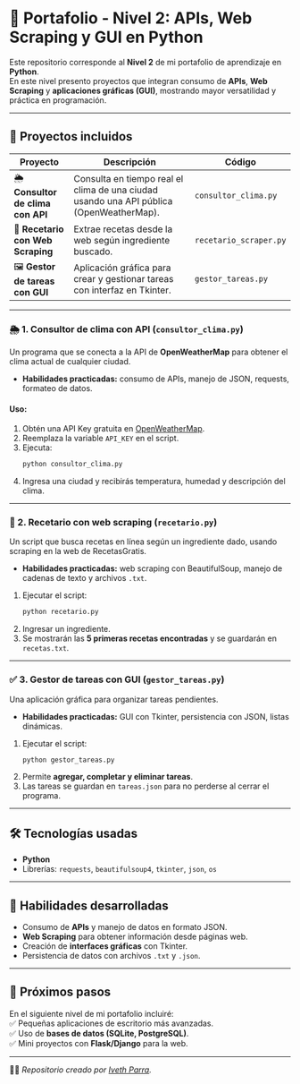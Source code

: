 # 🚀 Portafolio - Nivel 2: APIs, Web Scraping y GUI en Python

Este repositorio corresponde al **Nivel 2** de mi portafolio de aprendizaje en **Python**.  
En este nivel presento proyectos que integran consumo de **APIs**, **Web Scraping** y **aplicaciones gráficas (GUI)**, mostrando mayor versatilidad y práctica en programación.  

---

## 📂 Proyectos incluidos

| Proyecto | Descripción | Código |
|----------|-------------|--------|
| 🌦️ **Consultor de clima con API** | Consulta en tiempo real el clima de una ciudad usando una API pública (OpenWeatherMap). | `consultor_clima.py` |
| 🍳 **Recetario con Web Scraping** | Extrae recetas desde la web según ingrediente buscado. | `recetario_scraper.py` |
| 🖼️ **Gestor de tareas con GUI** | Aplicación gráfica para crear y gestionar tareas con interfaz en Tkinter. | `gestor_tareas.py` |

---

### 🌦️ 1. Consultor de clima con API (`consultor_clima.py`)
Un programa que se conecta a la API de **OpenWeatherMap** para obtener el clima actual de cualquier ciudad.  
- **Habilidades practicadas:** consumo de APIs, manejo de JSON, requests, formateo de datos.  
#### Uso:
1. Obtén una API Key gratuita en [OpenWeatherMap](https://openweathermap.org/).  
2. Reemplaza la variable `API_KEY` en el script.  
3. Ejecuta:  
   ```bash
   python consultor_clima.py
4. Ingresa una ciudad y recibirás temperatura, humedad y descripción del clima.

---

### 🍲 2. Recetario con web scraping (`recetario.py`)
Un script que busca recetas en línea según un ingrediente dado, usando scraping en la web de RecetasGratis.  
- **Habilidades practicadas:** web scraping con BeautifulSoup, manejo de cadenas de texto y archivos `.txt`.  
 1. Ejecutar el script:  
     ```bash
     python recetario.py
     ```
 2. Ingresar un ingrediente.  
 3. Se mostrarán las **5 primeras recetas encontradas** y se guardarán en `recetas.txt`.  

---

### ✅ 3. Gestor de tareas con GUI (`gestor_tareas.py`)
Una aplicación gráfica para organizar tareas pendientes.  
- **Habilidades practicadas:** GUI con Tkinter, persistencia con JSON, listas dinámicas.  
 1. Ejecutar el script:  
     ```bash
     python gestor_tareas.py
     ```
 2. Permite **agregar, completar y eliminar tareas**.  
 3. Las tareas se guardan en `tareas.json` para no perderse al cerrar el programa.  

---

## 🛠 Tecnologías usadas
- **Python**  
- Librerías: `requests`, `beautifulsoup4`, `tkinter`, `json`, `os`  

---

## 🎯 Habilidades desarrolladas
- Consumo de **APIs** y manejo de datos en formato JSON.  
- **Web Scraping** para obtener información desde páginas web.  
- Creación de **interfaces gráficas** con Tkinter.  
- Persistencia de datos con archivos `.txt` y `.json`.  

---

## 📌 Próximos pasos
En el siguiente nivel de mi portafolio incluiré:  
✅ Pequeñas aplicaciones de escritorio más avanzadas.  
✅ Uso de **bases de datos (SQLite, PostgreSQL)**.  
✅ Mini proyectos con **Flask/Django** para la web.  

---

👩‍💻 *Repositorio creado por [Iveth Parra](https://www.linkedin.com/in/iveth-parra-herrera-351a6a235).*  
